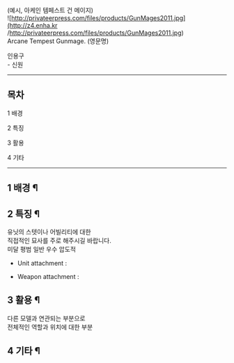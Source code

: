 (예시, 아케인 템페스트 건 메이지)  
![http://privateerpress.com/files/products/GunMages2011.jpg](http://z4.enha.kr
/http://privateerpress.com/files/products/GunMages2011.jpg)  
Arcane Tempest Gunmage. (영문명)  

인용구  
\- 신원

* * *

## 목차

    

1 배경

2 특징

3 활용

4 기타

* * *

## 1 배경 ¶

## 2 특징 ¶

유닛의 스텟이나 어빌리티에 대한  
직접적인 묘사를 주로 해주시길 바랍니다.  
미달 평범 일반 우수 압도적

  

  * Unit attachment :   

  * Weapon attachment :  

## 3 활용 ¶

다른 모델과 연관되는 부분으로  
전체적인 역할과 위치에 대한 부분

## 4 기타 ¶


